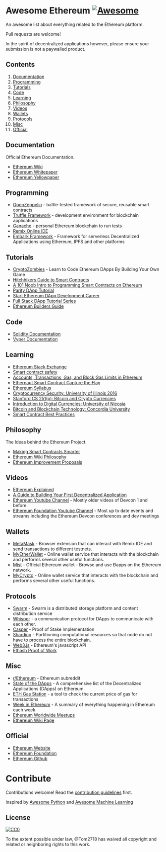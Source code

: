 # Awesome Ethereum [![Awesome](https://awesome.re/badge.svg)](https://awesome.re)

An awesome list about everything related to the Ethereum platform.

Pull requests are welcome!

In the spirit of decentralized applications however, please ensure your submission is not a paywalled product.


## Contents

1. [Documentation](#documentation)
2. [Programming](#programming)
3. [Tutorials](#tutorials)
4. [Code](#code)
5. [Learning](#learning)
6. [Philosophy](#philosophy)
7. [Videos](#videos)
8. [Wallets](#wallets)
9. [Protocols](#protocols)
10. [Misc](#misc)
11. [Official](#official)


## Documentation

Official Ethereum Documentation.

- [Ethereum Wiki](https://github.com/ethereum/wiki/wiki)
- [Ethereum Whitepaper](https://github.com/ethereum/wiki/wiki/White-Paper)
- [Ethereum Yellowpaper](https://ethereum.github.io/yellowpaper/paper.pdf)


## Programming

 - [OpenZeppelin](https://openzeppelin.org/) - battle-tested framework of secure, reusable smart contracts
 - [Truffle Framework](https://www.truffleframework.com/) - development environment for blockchain applications
 - [Ganache](https://truffleframework.com/ganache) - personal Ethereum blockchain to run tests
 - [Remix Online IDE](https://remix.ethereum.org/)
 - [Embark Framework](https://github.com/embark-framework/embark) - Framework for serverless Decentralized Applications using Ethereum, IPFS and other platforms


## Tutorials

- [CryptoZombies](https://cryptozombies.io/) - Learn to Code Ethereum DApps By Building Your Own Game
- [Hitchhikers Guide to Smart Contracts](https://blog.zeppelin.solutions/the-hitchhikers-guide-to-smart-contracts-in-ethereum-848f08001f05)
- [A 101 Noob Intro to Programming Smart Contracts on Ethereum](https://medium.com/@ConsenSys/a-101-noob-intro-to-programming-smart-contracts-on-ethereum-695d15c1dab4)
- [Parity DApp Tutorial](https://wiki.parity.io/Dapp-Tutorial)
- [Start Ethereum DApp Development Career](https://www.reddit.com/r/ethereum/comments/9h0w83/start_ethereum_dapp_development_career_ultimate/)
- [Full Stack DApp Tutorial Series](https://beta.kauri.io/collection/5b8e401ee727370001c942e3/full-stack-dapp-tutorial-series)
- [Ethereum Builders Guide](https://ethereumbuilders.gitbooks.io/guide/content/en/index.html)


## Code

- [Solidity Documentation](https://solidity.readthedocs.io)
- [Vyper Documentation](https://vyper.readthedocs.io/en/latest/index.html)


## Learning

- [Ethereum Stack Exchange](https://ethereum.meta.stackexchange.com/questions/431/faq-frequently-asked-questions-and-reference-answers)
- [Smart contract safety](https://github.com/ethereum/wiki/wiki/Safety)
- [Accounts, Transactions, Gas, and Block Gas Limits in Ethereum](https://hudsonjameson.com/2017-06-27-accounts-transactions-gas-ethereum/)
- [Ethernaut Smart Contract Capture the Flag](https://ethernaut.zeppelin.solutions/)
- [Ethereum Syllabus](https://novicedock.com/learn/cryptocurrency/ethereum)
- [Cryptocurrency Security: University of Illinois 2016](http://soc1024.ece.illinois.edu/teaching/ece598am/fall2016/)
- [Stanford CS 251(p): Bitcoin and Crypto Currencies](https://crypto.stanford.edu/cs251_fall15/)
- [Introduction to Digital Currencies: University of Nicosia](https://digitalcurrency.unic.ac.cy/free-introductory-mooc/)
- [Bitcoin and Blockchain Technology: Concordia University](https://users.encs.concordia.ca/~clark/courses/1703-6630/index.html)
- [Smart Contract Best Practices](https://consensys.github.io/smart-contract-best-practices/)


## Philosophy

The Ideas behind the Ethereum Project.

- [Making Smart Contracts Smarter](https://eprint.iacr.org/2016/633.pdf)
- [Ethereum Wiki Philosophy](https://github.com/ethereum/ethereum.org/wiki/Philosophy)
- [Ethereum Improvement Proposals](https://eips.ethereum.org/)


## Videos

- [Ethereum Explained](https://www.youtube.com/watch?v=-_Qs0XdPpw8)
- [A Guide to Building Your First Decentralized Application](https://www.youtube.com/watch?v=gSQXq2_j-mw)
- [Ethereum Youtube Channel](https://www.youtube.com/user/ethereumproject) - Mostly older videos of Devcon 1 and before.
- [Ethereum Foundation Youtube Channel](https://www.youtube.com/channel/UCNOfzGXD_C9YMYmnefmPH0g) - Most up to date events and streams including the Ethereum Devcon conferences and dev meetings

## Wallets

- [MetaMask](https://metamask.io/) - Browser extension that can interact with Remix IDE and send transactions to different testnets.
- [MyEtherWallet](https://www.myetherwallet.com/) - Online wallet service that interacts with the blockchain and performs several other useful functions.
- [Mist](https://github.com/ethereum/mist) - Official Ethereum wallet - Browse and use Ðapps on the Ethereum network.
- [MyCrypto](https://www.mycrypto.com) - Online wallet service that interacts with the blockchain and performs several other useful functions.

## Protocols
- [Swarm](http://swarm-gateways.net/bzz:/theswarm.eth/) - Swarm is a distributed storage platform and content distribution service
- [Whisper](https://github.com/ethereum/wiki/wiki/Whisper-pages) - a communication protocol for DApps to communicate with each other.
- [Casper](https://github.com/ethereum/wiki/wiki/Casper-Proof-of-Stake-compendium) - Proof of Stake Implementation
- [Sharding](https://github.com/ethereum/wiki/wiki/Sharding-introduction-R&D-compendium) - Partitioning computational resources so that node do not have to process the entire blockchain.
- [Web3.js](https://github.com/ethereum/web3.js) - Ethereum's javascript API
- [Ethash Proof of Work](https://github.com/ethereum/wiki/wiki/Ethash)

## Misc

- [r/Ethereum](https://www.reddit.com/r/ethereum/) - Ethereum subreddit
- [State of the DApps](https://www.stateofthedapps.com/) - A comprehensive list of the Decentralized Applications (DApps) on Ethereum.
- [ETH Gas Station](https://ethgasstation.info/) - a tool to check the current price of gas for transactions
- [Week in Ethereum](http://www.weekinethereum.com/) - A summary of everything happening in Ethereum each week.
- [Ethereum Worldwide Meetups](https://www.meetup.com/find/?allMeetups=false&keywords=ethereum)
- [Ethereum Wiki Page](https://theethereum.wiki/w/index.php/Main_Page)


## Official

- [Ethereum Website](https://www.ethereum.org/)
- [Ethereum Foundation](https://ethereum.org/foundation)
- [Ethereum Github](https://github.com/ethereum/)




# Contribute

Contributions welcome! Read the [contribution guidelines](contributing.md) first.

Inspired by [Awesome Python](https://github.com/vinta/awesome-python) and [Awesome Machine Learning](https://github.com/josephmisiti/awesome-machine-learning)

## License

[![CC0](http://mirrors.creativecommons.org/presskit/buttons/88x31/svg/cc-zero.svg)](http://creativecommons.org/publicdomain/zero/1.0)

To the extent possible under law, @Tom2718 has waived all copyright and
related or neighboring rights to this work.
